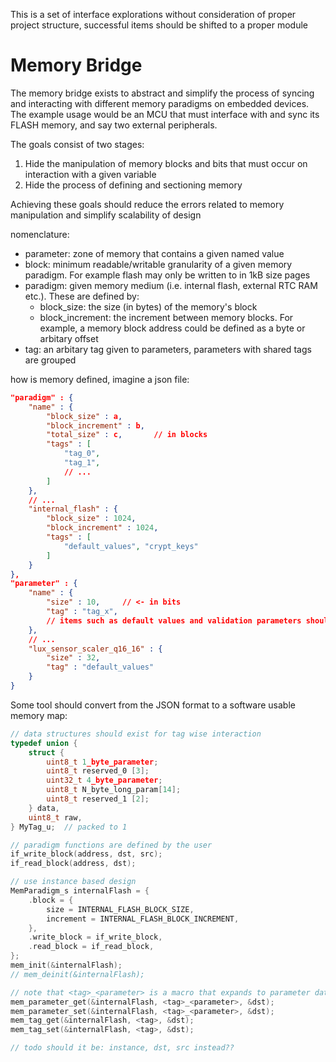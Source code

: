 This is a set of interface explorations without consideration of proper project structure, successful items should be shifted to a proper module

# Memory Bridge

The memory bridge exists to abstract and simplify the process of syncing and interacting with different memory paradigms on embedded devices. The example usage would be an MCU that must interface with and sync its FLASH memory, and say two external peripherals.

The goals consist of two stages:

1. Hide the manipulation of memory blocks and bits that must occur on interaction with a given variable
2. Hide the process of defining and sectioning memory

Achieving these goals should reduce the errors related to memory manipulation and simplify scalability of design

nomenclature:
 - parameter: zone of memory that contains a given named value
 - block: minimum readable/writable granularity of a given memory paradigm. For example flash may only be written to in 1kB size pages
 - paradigm: given memory medium (i.e. internal flash, external RTC RAM etc.). These are defined by:
    - block_size: the size (in bytes) of the memory's block
    - block_increment: the increment between memory blocks. For example, a memory block address could be defined as a byte or arbitary offset
 - tag: an arbitary tag given to parameters, parameters with shared tags are grouped


how is memory defined, imagine a json file:

```JSON
"paradigm" : {
    "name" : {
        "block_size" : a,
        "block_increment" : b,
        "total_size" : c,       // in blocks
        "tags" : [
            "tag_0",
            "tag_1",
            // ...
        ]
    },
    // ...
    "internal_flash" : {
        "block_size" : 1024,
        "block_increment" : 1024,
        "tags" : [
            "default_values", "crypt_keys"
        ]
    }
},
"parameter" : {
    "name" : {
        "size" : 10,     // <- in bits
        "tag" : "tag_x",
        // items such as default values and validation parameters should be added here
    },
    // ...
    "lux_sensor_scaler_q16_16" : {
        "size" : 32,
        "tag" : "default_values"
    }
}

```

Some tool should convert from the JSON format to a software usable memory map:

```C
// data structures should exist for tag wise interaction
typedef union {
    struct {
        uint8_t 1_byte_parameter;
        uint8_t reserved_0 [3];
        uint32_t 4_byte_parameter;
        uint8_t N_byte_long_param[14];
        uint8_t reserved_1 [2];
    } data,
    uint8_t raw,
} MyTag_u;  // packed to 1

// paradigm functions are defined by the user
if_write_block(address, dst, src);
if_read_block(address, dst);

// use instance based design
MemParadigm_s internalFlash = {
    .block = {
        size = INTERNAL_FLASH_BLOCK_SIZE,
        increment = INTERNAL_FLASH_BLOCK_INCREMENT,
    },
    .write_block = if_write_block,
    .read_block = if_read_block,
}; 
mem_init(&internalFlash);
// mem_deinit(&internalFlash);

// note that <tag>_<parameter> is a macro that expands to parameter data such as block offset and size, this stops ram space being taken up by constant parameters
mem_parameter_get(&internalFlash, <tag>_<parameter>, &dst);
mem_parameter_set(&internalFlash, <tag>_<parameter>, &dst);
mem_tag_get(&internalFlash, <tag>, &dst);
mem_tag_set(&internalFlash, <tag>, &dst);

// todo should it be: instance, dst, src instead??
```